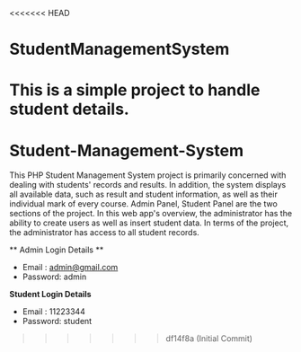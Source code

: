 <<<<<<< HEAD
# StudentManagementSystem
This is a simple project to handle student details.
=======
# Student-Management-System
This PHP Student Management System project is primarily concerned with dealing with students' records and results. In addition, the system displays all available data, such as result and student information, as well as their individual mark of every course. Admin Panel, Student Panel are the two sections of the project. In this web app's overview, the administrator has the ability to create users as well as insert student data. In terms of the project, the administrator has access to all student records. 

** Admin Login Details **
* Email   : admin@gmail.com
* Password: admin

**Student Login Details**
* Email   : 11223344
* Password: student
>>>>>>> df14f8a (Initial Commit)
